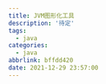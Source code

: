 ```yaml
---
title: JVM图形化工具
description: '待定'
tags:
  - java
categories:
  - java
abbrlink: bffdd420
date: 2021-12-29 23:57:00
---
```


